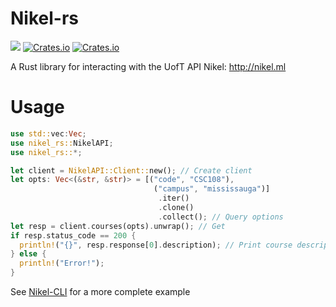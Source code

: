 # Nikel-rs

[![](https://img.shields.io/crates/d/nikel-rs)](https://crates.io/crates/nikel-rs)
[![Crates.io](https://img.shields.io/crates/v/nikel-rs)](https://crates.io/crates/nikel-rs)
[![Crates.io](https://img.shields.io/crates/l/nikel-rs)](https://crates.io/crates/nikel-rs)

A Rust library for interacting with the UofT API Nikel: http://nikel.ml

# Usage

```rust
use std::vec:Vec;
use nikel_rs::NikelAPI;
use nikel_rs::*;

let client = NikelAPI::Client::new(); // Create client
let opts: Vec<(&str, &str)> = [("code", "CSC108"),
                                ("campus", "mississauga")]
                                 .iter()
                                 .clone()
                                 .collect(); // Query options
let resp = client.courses(opts).unwrap(); // Get
if resp.status_code == 200 {
  println!("{}", resp.response[0].description); // Print course description
} else {
  println!("Error!");
}
```

See [Nikel-CLI](https://github.com/George-lewis/Nikel-CLI) for a more complete example
